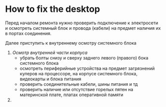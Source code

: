 # How to fix the desktop
Перед началом ремонта нужно проверить подключение к электросети и осмотреть системный блок и провода (кабели) на предмет наличия их в портах соединения.

Далее приступить к внутреннему осмотру системного блока
1. *Осмотр внутренней части корпуса*
    + убрать болты снизу и сверху заднего левого (правого) бока системного блока
    + осмотреть периферийные устройства на предмет загрязнений кулеров на процессоре, на корпусе системного блока, видеокарты и блока питания
    + проверить соединительные кабели, шины питания и тд
    + проверить наличие или отсутствие горелых пятен на материнской плате, платах оперативной памяти
2. 
